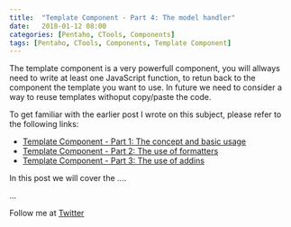 ```yaml
---
title:  "Template Component - Part 4: The model handler"
date:   2018-01-12 08:00
categories: [Pentaho, CTools, Components]
tags: [Pentaho, CTools, Components, Template Component]
---
```


The template component is a very powerfull component, you will allways need to write at least one JavaScript function, to retun back to the component the template you want to use. In future we need to consider a way to reuse templates withoput copy/paste the code.  


To get familiar with the earlier post I wrote on this subject, please refer to the following links: 

- [Template Component - Part 1: The concept and basic usage](http://mfgaspar.github.io/2017/Template-Component-Part-1/)
- [Template Component - Part 2: The use of formatters](http://mfgaspar.github.io/2017/Template-Component-Part-2/)
- [Template Component - Part 3: The use of addins](http://mfgaspar.github.io/2017/Template-Component-Part-3/)

In this post we will cover the .... 

...


Follow me at [Twitter](https://twitter.com/migfgaspar)

[Live Insights]: #


